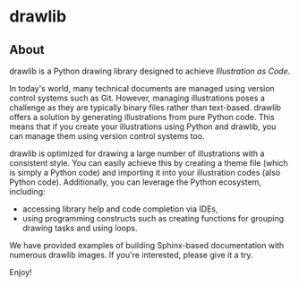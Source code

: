 # drawlib

## About

drawlib is a Python drawing library designed to achieve *Illustration as Code*.

In today's world, many technical documents are managed using version control systems such as Git. 
However, managing illustrations poses a challenge as they are typically binary files rather than text-based. drawlib offers a solution by generating illustrations from pure Python code. 
This means that if you create your illustrations using Python and drawlib, you can manage them using version control systems too.

drawlib is optimized for drawing a large number of illustrations with a consistent style.
You can easily achieve this by creating a theme file (which is simply a Python code) and importing it into your illustration codes (also Python code).
Additionally, you can leverage the Python ecosystem, including:
- accessing library help and code completion via IDEs,
- using programming constructs such as creating functions for grouping drawing tasks and using loops.

We have provided examples of building Sphinx-based documentation with numerous drawlib images. If you're interested, please give it a try.

Enjoy!
